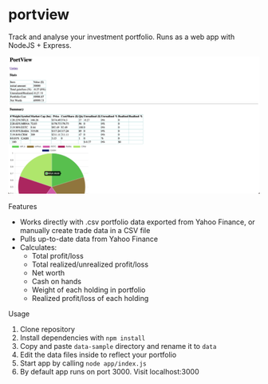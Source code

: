 # portview
Track and analyse your investment portfolio. Runs as a web app with NodeJS + Express.

![This is an image](/portview.png)


Features
* Works directly with .csv portfolio data exported from Yahoo Finance, or manually create trade data in a CSV file
* Pulls up-to-date data from Yahoo Finance
* Calculates:
  * Total profit/loss
  * Total realized/unrealized profit/loss
  * Net worth
  * Cash on hands
  * Weight of each holding in portfolio
  * Realized profit/loss of each holding



Usage
1. Clone repository
2. Install dependencies with `npm install`
3. Copy and paste `data-sample` directory and rename it to `data`
4. Edit the data files inside to reflect your portfolio
5. Start app by calling `node app/index.js`
6. By default app runs on port 3000. Visit localhost:3000

